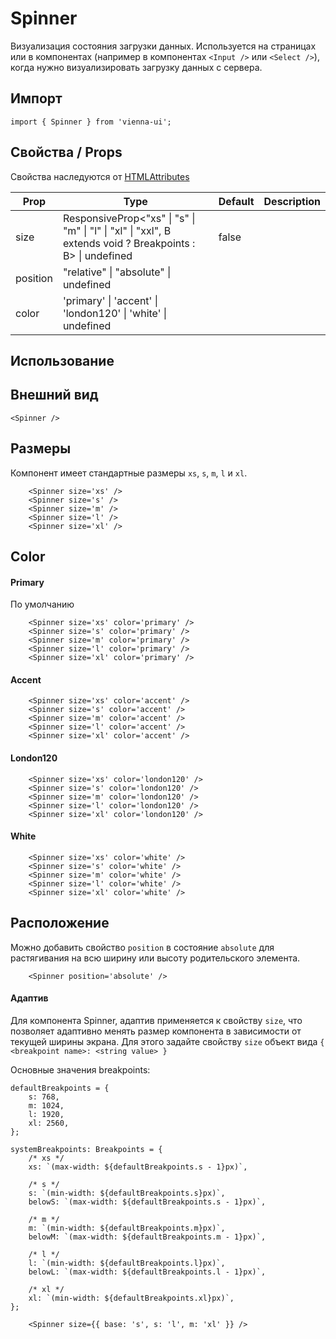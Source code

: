 # Spinner

Визуализация состояния загрузки данных. Используется на страницах или в компонентах (например в компонентах `<Input />` или `<Select />`), когда нужно визуализировать загрузку данных с сервера.

## Импорт

```
import { Spinner } from 'vienna-ui';
```

## Свойства / Props

Свойства наследуются от [HTMLAttributes<HTMLDivElement>](https://github.com/DefinitelyTyped/DefinitelyTyped/blob/master/types/react/index.d.ts#L1746)

| Prop     | Type                                                    | Default | Description |
| -------- | ------------------------------------------------------- | ------- | ----------- |
| size     | ResponsiveProp<"xs" \| "s" \| "m" \| "l" \| "xl" \| "xxl", B extends void ? Breakpoints : B> \| undefined | false   |
| position | "relative" \| "absolute" \| undefined                   |    |
| color | 'primary' \| 'accent' \| 'london120' \| 'white' \| undefined                 |    |

## Использование

## Внешний вид

```    
<Spinner />
```

## Размеры

Компонент имеет стандартные размеры `xs`, `s`, `m`, `l` и `xl`.

```
    <Spinner size='xs' />
    <Spinner size='s' />
    <Spinner size='m' />
    <Spinner size='l' />
    <Spinner size='xl' />
```
## Color

#### Primary

По умолчанию

```
    <Spinner size='xs' color='primary' />
    <Spinner size='s' color='primary' />
    <Spinner size='m' color='primary' />
    <Spinner size='l' color='primary' />
    <Spinner size='xl' color='primary' />
```

#### Accent

```
    <Spinner size='xs' color='accent' />
    <Spinner size='s' color='accent' />
    <Spinner size='m' color='accent' />
    <Spinner size='l' color='accent' />
    <Spinner size='xl' color='accent' />
```
#### London120

```
    <Spinner size='xs' color='london120' />
    <Spinner size='s' color='london120' />
    <Spinner size='m' color='london120' />
    <Spinner size='l' color='london120' />
    <Spinner size='xl' color='london120' />
```
#### White

```
    <Spinner size='xs' color='white' />
    <Spinner size='s' color='white' />
    <Spinner size='m' color='white' />
    <Spinner size='l' color='white' />
    <Spinner size='xl' color='white' />
```
## Расположение

Можно добавить свойство `position` в состояние `absolute` для растягивания на всю ширину или высоту родительского элемента.

```
    <Spinner position='absolute' />
```
#### Адаптив

Для компонента Spinner, адаптив применяется к свойству `size`, что позволяет адаптивно менять размер компонента в зависимости от текущей ширины экрана. Для этого задайте свойству `size` объект вида `{ <breakpoint name>: <string value> }`

Основные значения breakpoints:

```
defaultBreakpoints = {
    s: 768,
    m: 1024,
    l: 1920,
    xl: 2560,
};

systemBreakpoints: Breakpoints = {
    /* xs */
    xs: `(max-width: ${defaultBreakpoints.s - 1}px)`,

    /* s */
    s: `(min-width: ${defaultBreakpoints.s}px)`,
    belowS: `(max-width: ${defaultBreakpoints.s - 1}px)`,

    /* m */
    m: `(min-width: ${defaultBreakpoints.m}px)`,
    belowM: `(max-width: ${defaultBreakpoints.m - 1}px)`,

    /* l */
    l: `(min-width: ${defaultBreakpoints.l}px)`,
    belowL: `(max-width: ${defaultBreakpoints.l - 1}px)`,

    /* xl */
    xl: `(min-width: ${defaultBreakpoints.xl}px)`,
};
```

```
    <Spinner size={{ base: 's', s: 'l', m: 'xl' }} />
```
